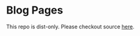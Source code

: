 # Blog Pages
This repo is dist-only. Please checkout source [here](https://github.com/doodlewind/blog-src).
